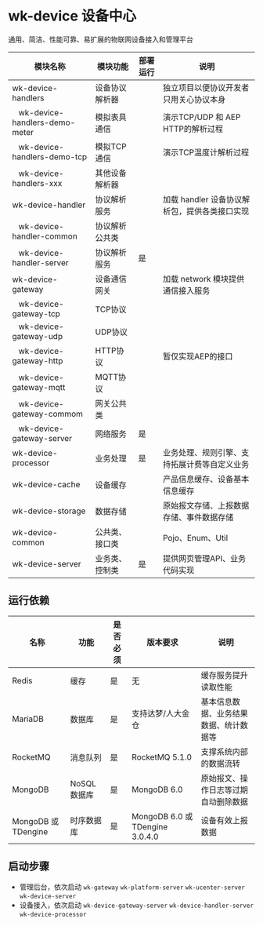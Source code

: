 # wk-device 设备中心

通用、简洁、性能可靠、易扩展的物联网设备接入和管理平台

模块名称 | 模块功能 | 部署运行 | 说明 |
----|------|----|----
wk-device-handlers | 设备协议解析器 | | 独立项目以便协议开发者只用关心协议本身 
&nbsp;&nbsp;&nbsp;wk-device-handlers-demo-meter | 模拟表具通信  | | 演示TCP/UDP 和 AEP HTTP的解析过程
&nbsp;&nbsp;&nbsp;wk-device-handlers-demo-tcp | 模拟TCP通信 | | 演示TCP温度计解析过程
&nbsp;&nbsp;&nbsp;wk-device-handlers-xxx | 其他设备解析器 | | 
wk-device-handler | 协议解析服务  |  | 加载 handler 设备协议解析包，提供各类接口实现
&nbsp;&nbsp;&nbsp;wk-device-handler-common | 协议解析公共类  | | 
&nbsp;&nbsp;&nbsp;wk-device-handler-server | 协议解析服务  | 是 | 
wk-device-gateway | 设备通信网关 |  | 加载 network 模块提供通信接入服务
&nbsp;&nbsp;&nbsp;wk-device-gateway-tcp | TCP协议  | |
&nbsp;&nbsp;&nbsp;wk-device-gateway-udp | UDP协议  | |
&nbsp;&nbsp;&nbsp;wk-device-gateway-http | HTTP协议  | | 暂仅实现AEP的接口
&nbsp;&nbsp;&nbsp;wk-device-gateway-mqtt | MQTT协议  | |
&nbsp;&nbsp;&nbsp;wk-device-gateway-commom | 网关公共类  | |
&nbsp;&nbsp;&nbsp;wk-device-gateway-server | 网络服务  | 是 |
wk-device-processor | 业务处理  | 是 | 业务处理、规则引擎、支持拓展计费等自定义业务
wk-device-cache | 设备缓存  | | 产品信息缓存、设备基本信息缓存
wk-device-storage | 数据存储  | | 原始报文存储、上报数据存储、事件数据存储
wk-device-common | 公共类、接口类  | | Pojo、Enum、Util
wk-device-server | 业务类、控制类 | 是 | 提供网页管理API、业务代码实现

## 运行依赖

名称 | 功能 | 是否必须 | 版本要求 | 说明 |
----|------|----|----|----
Redis | 缓存 | 是 | 无 |缓存服务提升读取性能 |
MariaDB | 数据库 | 是 | 支持达梦/人大金仓 |基本信息数据、业务结果数据、统计数据等 |
RocketMQ | 消息队列 | 是 | RocketMQ 5.1.0 | 支撑系统内部的数据流转 |
MongoDB | NoSQL数据库 | 是 | MongoDB 6.0 |原始报文、操作日志等过期自动删除数据 |
MongoDB 或 TDengine | 时序数据库 | 是 | MongoDB 6.0 或 TDengine 3.0.4.0 | 设备有效上报数据 |

## 启动步骤

* 管理后台，依次启动 `wk-gateway` `wk-platform-server` `wk-ucenter-server` `wk-device-server`
* 设备接入，依次启动 `wk-device-gateway-server` `wk-device-handler-server` `wk-device-processor`

